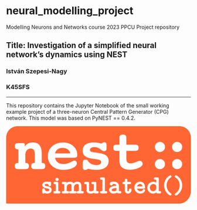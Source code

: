 # neural_modelling_project
Modelling Neurons and Networks course 2023 PPCU Project repository

## Title: Investigation of a simplified neural network’s dynamics using NEST

### István Szepesi-Nagy
### K45SFS

------------

This repository contains the Jupyter Notebook of the small working example project of a three-neuron Central Pattern Generator (CPG) network. This model was based on PyNEST == 0.4.2.

![NEST logo](https://github.com/nest/nest-simulator/raw/master/doc/logos/nest-simulated.png)
